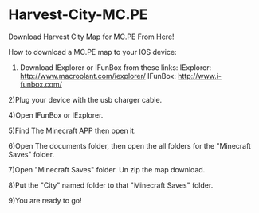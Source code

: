 Harvest-City-MC.PE
==================

Download Harvest City Map for MC.PE From Here!

How to download a MC.PE map to your IOS device:

1) Download IExplorer or IFunBox from these links:
IExplorer: http://www.macroplant.com/iexplorer/
IFunBox: http://www.i-funbox.com/

2)Plug your device with the usb charger cable.

4)Open IFunBox or IExplorer.

5)Find The Minecraft APP then open it.

6)Open The documents folder, then open the all folders for the "Minecraft Saves" folder.

7)Open "Minecraft Saves" folder. Un zip the map download.

8)Put the "City" named folder to that "Minecraft Saves" folder.

9)You are ready to go!
